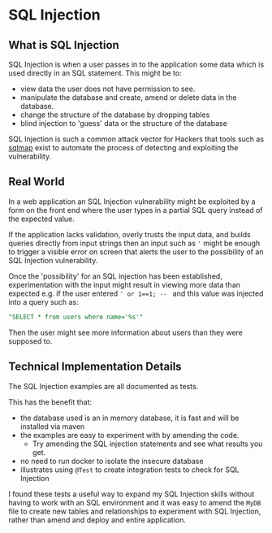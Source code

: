 # SQL Injection

## What is SQL Injection

SQL Injection is when a user passes in to the application some data which is used directly in an SQL statement. This might be to:

- view data the user does not have permission to see.
- manipulate the database and create, amend or delete data in the database.
- change the structure of the database by dropping tables
- blind injection to 'guess' data or the structure of the database

SQL Injection is such a common attack vector for Hackers that tools such as [sqlmap](http://sqlmap.org/) exist to automate the process of detecting and exploiting the vulnerability.

## Real World

In a web application an SQL Injection vulnerability might be exploited by a form on the front end where the user types in a partial SQL query instead of the expected value.

If the application lacks validation, overly trusts the input data, and builds queries directly from input strings then an input such as `'` might be enough to trigger a visible error on screen that alerts the user to the possibility of an SQL Injection vulnerability.

Once the 'possibility' for an SQL injection has been established, experimentation with the input might result in viewing more data than expected e.g. if the user entered `' or 1==1; -- ` and this value was injected into a query such as:

```sql
"SELECT * from users where name='%s'"
```

Then the user might see more information about users than they were supposed to.

## Technical Implementation Details

The SQL Injection examples are all documented as tests.

This has the benefit that:

- the database used is an in memory database, it is fast and will be installed via maven
- the examples are easy to experiment with by amending the code.
    - Try amending the SQL injection statements and see what results you get.
- no need to run docker to isolate the insecure database
- illustrates using `@Test` to create integration tests to check for SQL Injection

I found these tests a useful way to expand my SQL Injection skills without having to work with an SQL environment and it was easy to amend the `MyDB` file to create new tables and relationships to experiment with SQL Injection, rather than amend and deploy and entire application.

